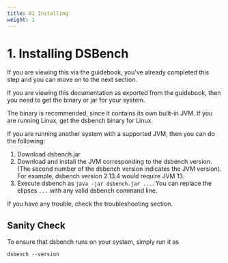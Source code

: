 ```yaml
---
title: 01 Installing
weight: 1
---
```


# 1. Installing DSBench

If you are viewing this via the guidebook, you've already completed this step and you can move on to the next section.

If you are viewing this documentation as exported from the guidebook, then you need to get the binary or jar for your system.

The binary is recommended, since it contains its own built-in JVM. If you are running Linux, get the dsbench binary for Linux.

If you are running another system with a supported JVM, then you can do the following:

1. Download dsbench.jar
2. Download and install the JVM corresponding to the dsbench version. (The second number of the dsbench version indicates the JVM version). For example, dsbench version 2.13.4 would require JVM 13.
3. Execute dsbench as `java -jar dsbench.jar ...`. You can replace the elipses `...` with any valid dsbench command line.

If you have any trouble, check the troubleshooting section.


## Sanity Check

To ensure that dsbench runs on your system, simply run it as

    dsbench --version


